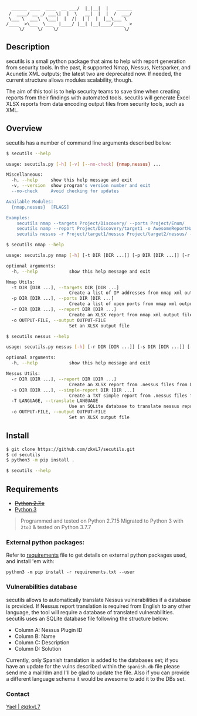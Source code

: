 ```                             __  .__.__          
  ______ ____  ____  __ ___/  |_|__|  |   ______
 /  ____/ __ _/ ___\|  |  \   __|  |  |  /  ___/
 \___ \  ___\  \___|  |  /|  | |  |  |__\___ \ 
/____  >\___  \___  |____/ |__| |__|____/____  >
     \/     \/    \/                         \/ 
```
## Description
secutils is a small python package that aims to help with report generation from security tools. In the past, it supported Nmap, Nessus, Netsparker, and Acunetix XML outputs; the latest two are deprecated now. If needed, the current structure allows modules scalability, though.

The aim of this tool is to help security teams to save time when creating reports from their findings with automated tools. secutils will generate Excel XLSX reports from data encoding output files from security tools, such as XML. 

## Overview
secutils has a number of command line arguments described below:

```bash
$ secutils --help

usage: secutils.py [-h] [-v] [--no-check] {nmap,nessus} ...

Miscellaneous:
  -h, --help     show this help message and exit
  -v, --version  show program's version number and exit
  --no-check     Avoid checking for updates

Available Modules:
  {nmap,nessus}  [FLAGS]

Examples:
    secutils nmap --targets Project/Discovery/ --ports Project/Enum/
    secutils namp --report Project/Discovery/target1 -o AwesomeReportName
    secutils nessus -r Project/target1/nessus Project/target2/nessus/ -T spanish -o AwesomeReportName.xlsx
```

```bash
$ secutils nmap --help

usage: secutils.py nmap [-h] [-t DIR [DIR ...]] [-p DIR [DIR ...]] [-r DIR [DIR ...]] [-o OUTPUT-FILE]

optional arguments:
  -h, --help            show this help message and exit

Nmap Utils:
  -t DIR [DIR ...], --targets DIR [DIR ...]
                        Create a list of IP addresses from nmap xml output files from DIR
  -p DIR [DIR ...], --ports DIR [DIR ...]
                        Create a list of open ports from nmap xml output files from DIR
  -r DIR [DIR ...], --report DIR [DIR ...]
                        Create an XLSX report from nmap xml output files from DIR
  -o OUTPUT-FILE, --output OUTPUT-FILE
                        Set an XLSX output file
```

```bash
$ secutils nessus --help

usage: secutils.py nessus [-h] [-r DIR [DIR ...]] [-s DIR [DIR ...]] [-T LANGUAGE] [-o OUTPUT-FILE]

optional arguments:
  -h, --help            show this help message and exit

Nessus Utils:
  -r DIR [DIR ...], --report DIR [DIR ...]
                        Create an XLSX report from .nessus files from DIR
  -s DIR [DIR ...], --simple-report DIR [DIR ...]
                        Create a TXT simple report from .nessus files from DIR
  -T LANGUAGE, --translate LANGUAGE
                        Use an SQLite database to translate nessus reports. Requires --report
  -o OUTPUT-FILE, --output OUTPUT-FILE
                        Set an XLSX output file
```

## Install 

```bash
$ git clone https://github.com/zkvL7/secutils.git
$ cd secutils
$ python3 -m pip install .

$ secutils --help
```

## Requirements
* ~~[Python 2.7.x](https://www.python.org/downloads/release/python-2718/)~~
* [Python 3](https://www.python.org/downloads/)

> Programmed and tested on Python 2.7.15
> Migrated to Python 3 with `2to3` & tested on Python 3.7.7

### External python packages:

Refer to [requirements](./requirements.txt) file to get details on external python packages used, and install 'em with:

`python3 -m pip install -r requirements.txt --user`

### Vulnerabilities database
secutils allows to automatically translate Nessus vulnerabilities if a database is provided. If Nessus report translation is required from English to any other language, the tool will require a database of translated vulnerabilities. secutils uses an SQLite database file following the structure below:

- Column A: Nessus Plugin ID
- Column B: Name
- Column C: Description
- Column D: Solution

Currently, only Spanish translation is added to the databases set; if you have an update for the vulns described within the `spanish.db` file please send me a mail/dm and I'll be glad to update the file. Also if you can provide a different language schema it would be awesome to add it to the DBs set.

### Contact
[Yael | @zkvL7](mailto:zkvl@huitzek.mx)
